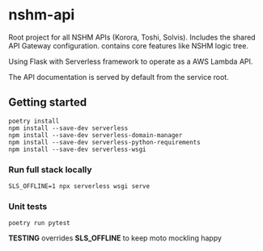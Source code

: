 # nshm-api

Root project for all NSHM APIs (Korora, Toshi, Solvis).
Includes the shared API Gateway configuration.
contains core features like NSHM logic tree.

Using Flask with Serverless framework to operate as a AWS Lambda API.

The API documentation is served by default from the service root.

## Getting started

```
poetry install
npm install --save-dev serverless
npm install --save-dev serverless-domain-manager
npm install --save-dev serverless-python-requirements
npm install --save-dev serverless-wsgi
```

### Run full stack locally
```
SLS_OFFLINE=1 npx serverless wsgi serve
```

### Unit tests

`poetry run pytest`

**TESTING** overrides **SLS_OFFLINE** to keep moto mockling happy
